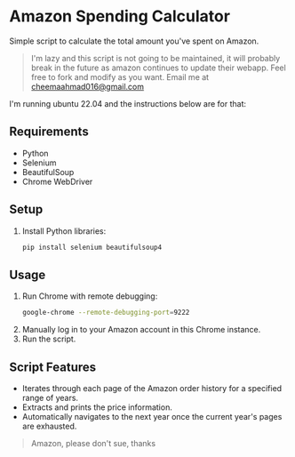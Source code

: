 # Amazon Spending Calculator
Simple script to calculate the total amount you've spent on Amazon.
>I'm lazy and this script is not going to be maintained, it will probably break in the future as amazon continues to update their webapp. Feel free to fork and modify as you want. Email me at cheemaahmad016@gmail.com

I'm running ubuntu 22.04 and the instructions below are for that:

## Requirements
- Python
- Selenium
- BeautifulSoup
- Chrome WebDriver 

## Setup
1. Install Python libraries:
   ```bash
   pip install selenium beautifulsoup4
   ```

## Usage
1. Run Chrome with remote debugging:
   ```bash
   google-chrome --remote-debugging-port=9222
   ```
2. Manually log in to your Amazon account in this Chrome instance.
3. Run the script.

## Script Features
- Iterates through each page of the Amazon order history for a specified range of years.
- Extracts and prints the price information.
- Automatically navigates to the next year once the current year's pages are exhausted.

>Amazon, please don't sue, thanks